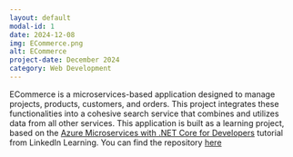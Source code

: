```yaml
---
layout: default
modal-id: 1
date: 2024-12-08
img: ECommerce.png
alt: ECommerce
project-date: December 2024
category: Web Development
---
```

ECommerce is a microservices-based application designed to manage projects, products, customers, and orders. This project integrates these functionalities into a cohesive search service that combines and utilizes data from all other services. This application is built as a learning project, based on the [Azure Microservices with .NET Core for Developers](https://www.linkedin.com/learning/azure-microservices-with-dot-net-core-for-developers/making-sense-of-microservices-architecture-in-a-dot-net-core-and-azure-ecosystem?resume=false&u=106240434) tutorial from LinkedIn Learning. You can find the repository [here](https://github.com/Amaan6868/ECommerce/tree/master)
